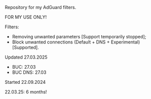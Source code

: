 Repository for my AdGuard filters.

FOR MY USE ONLY!

Filters:
- Removing unwanted parameters [Support temporarily stopped];
- Block unwanted connections (Default + DNS + Experimental) [Supported].

Updated 27.03.2025
- BUC: 27.03
- BUC DNS: 27.03

Started 22.09.2024

22.03.25: 6 months!
